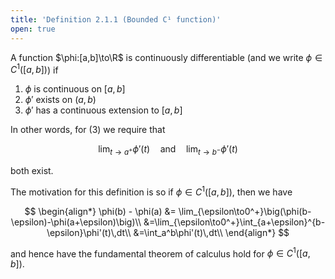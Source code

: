 ```yaml
---
title: 'Definition 2.1.1 (Bounded C¹ function)'
open: true
---
```


A function $\phi:[a,b]\to\R$ is continuously differentiable
(and we write $\phi\in C^1([a,b])$) if

1. $\phi$ is continuous on $[a,b]$
2. $\phi'$ exists on $(a,b)$
3. $\phi'$ has a continuous extension to $[a,b]$

In other words, for (3) we require that

$$
\lim_{t\to a^+}\phi'(t)
\quad\text{and}\quad
\lim_{t\to b^-}\phi'(t)
$$

both exist.

The motivation for this definition is so if $\phi\in C^1([a,b])$, then
we have

$$
\begin{align*}
\phi(b) - \phi(a) &=
\lim_{\epsilon\to0^+}\big(\phi(b-\epsilon)-\phi(a+\epsilon)\big)\\
&=\lim_{\epsilon\to0^+}\int_{a+\epsilon}^{b-\epsilon}\phi'(t)\,dt\\
&=\int_a^b\phi'(t)\,dt\\
\end{align*}
$$

and hence have the fundamental theorem of calculus hold for $\phi\in
C^1([a,b])$.
